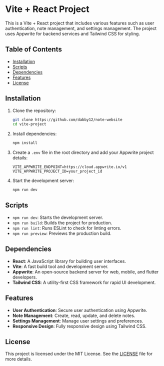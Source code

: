 # Vite + React Project

This is a Vite + React project that includes various features such as user authentication, note management, and settings management. The project uses Appwrite for backend services and Tailwind CSS for styling.

## Table of Contents

- [Installation](#installation)
- [Scripts](#scripts)
- [Dependencies](#dependencies)
- [Features](#features)
- [License](#license)

## Installation

1. Clone the repository:
    ```sh
    git clone https://github.com/dabby12/note-website
    cd vite-project
    ```

2. Install dependencies:
    ```sh
    npm install
    ```

3. Create a `.env` file in the root directory and add your Appwrite project details:
    ```env
    VITE_APPWRITE_ENDPOINT=https://cloud.appwrite.io/v1
    VITE_APPWRITE_PROJECT_ID=your_project_id
    ```

4. Start the development server:
    ```sh
    npm run dev
    ```

## Scripts

- `npm run dev`: Starts the development server.
- `npm run build`: Builds the project for production.
- `npm run lint`: Runs ESLint to check for linting errors.
- `npm run preview`: Previews the production build.
## Dependencies

- **React**: A JavaScript library for building user interfaces.
- **Vite**: A fast build tool and development server.
- **Appwrite**: An open-source backend server for web, mobile, and flutter developers.
- **Tailwind CSS**: A utility-first CSS framework for rapid UI development.

## Features

- **User Authentication**: Secure user authentication using Appwrite.
- **Note Management**: Create, read, update, and delete notes.
- **Settings Management**: Manage user settings and preferences.
- **Responsive Design**: Fully responsive design using Tailwind CSS.

## License

This project is licensed under the MIT License. See the [LICENSE](LICENSE) file for more details.

